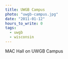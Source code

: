 ```yaml
---
title: UWGB Campus
photo: "uwgb-campus.jpg"
date: "2011-01-12"
hours_to_write: 0
tags:
  - uwgb
  - wisconsin
---
```


MAC Hall on UWGB Campus
